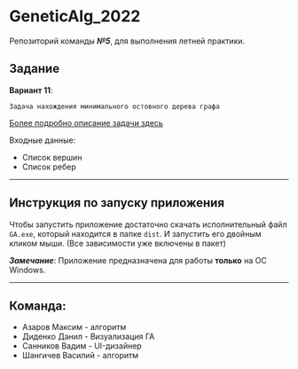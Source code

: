 # GeneticAlg_2022
Репозиторий команды ***№5***, для выполнения летней практики.

## Задание
**Вариант 11**: 

    Задача нахождения минимального остовного дерева графа 

 [Более подробно описание задачи здесь](https://ru.wikipedia.org/wiki/Минимальное_остовное_дерево)

Входные данные:
- Список вершин
- Список ребер

___

## Инструкция по запуску приложения
Чтобы запустить приложение достаточно скачать исполнительный файл `GA.exe`, который находится в папке `dist`. 
И запустить его двойным кликом мыши. (Все зависимости уже включены в пакет)

***Замечание***: Приложение предназначена для работы **только** на ОС Windows. 
____

## Команда:
- Азаров Максим - алгоритм
- Диденко Данил - Визуализация ГА
- Санников Вадим - UI-дизайнер
- Шангичев Василий - алгоритм


